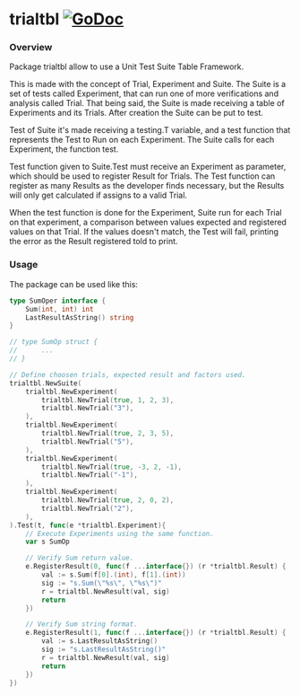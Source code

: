 # trialtbl [![GoDoc](https://godoc.org/github.com/ddspog/trialtbl?status.svg)](https://godoc.org/github.com/ddspog/trialtbl)

### Overview
Package trialtbl allow to use a Unit Test Suite Table Framework.

This is made with the concept of Trial, Experiment and Suite. The Suite
is a set of tests called Experiment, that can run one of more
verifications and analysis called Trial. That being said, the Suite is
made receiving a table of Experiments and its Trials. After creation
the Suite can be put to test.

Test of Suite it's made receiving a testing.T variable, and a test 
function that represents the Test to Run on each Experiment. The Suite
calls for each Experiment, the function test.

Test function given to Suite.Test must receive an Experiment as
parameter, which should be used to register Result for Trials. The Test
function can register as many Results as the developer finds necessary,
but the Results will only get calculated if assigns to a valid Trial.

When the test function is done for the Experiment, Suite run for each
Trial on that experiment, a comparison between values expected and
registered values on that Trial. If the values doesn't match, the Test
will fail, printing the error as the Result registered told to print.

### Usage

The package can be used like this:
```go
type SumOper interface {
	Sum(int, int) int
	LastResultAsString() string
}

// type SumOp struct {
//		...
// }

// Define choosen trials, expected result and factors used.
trialtbl.NewSuite(
	trialtbl.NewExperiment(	
		trialtbl.NewTrial(true, 1, 2, 3),
		trialtbl.NewTrial("3"),
	),
	trialtbl.NewExperiment(	
		trialtbl.NewTrial(true, 2, 3, 5),
		trialtbl.NewTrial("5"),
	),
	trialtbl.NewExperiment(	
		trialtbl.NewTrial(true, -3, 2, -1),
		trialtbl.NewTrial("-1"),
	),
	trialtbl.NewExperiment(	
		trialtbl.NewTrial(true, 2, 0, 2),
		trialtbl.NewTrial("2"),
	),
).Test(t, func(e *trialtbl.Experiment){
	// Execute Experiments using the same function.
	var s SumOp

	// Verify Sum return value.
	e.RegisterResult(0, func(f ...interface{}) (r *trialtbl.Result) {
		val := s.Sum(f[0].(int), f[1].(int))
		sig := "s.Sum(\"%s\", \"%s\")"
		r = trialtbl.NewResult(val, sig)
		return
	})

	// Verify Sum string format.
	e.RegisterResult(1, func(f ...interface{}) (r *trialtbl.Result) {
		val := s.LastResultAsString()
		sig := "s.LastResultAsString()"
		r = trialtbl.NewResult(val, sig)
		return
	})
})
```